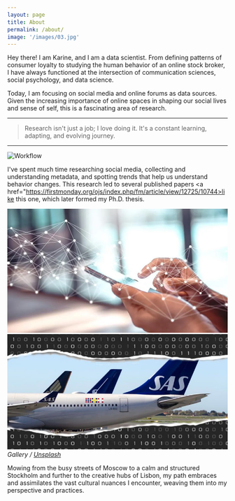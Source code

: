 ```yaml
---
layout: page
title: About
permalink: /about/
image: '/images/03.jpg'
---
```


Hey there! I am Karine, and I am a data scientist. From defining patterns of consumer loyalty to studying the human behavior of an online stock broker, I have always functioned at the intersection of communication sciences, social psychology, and data science. 


Today, I am focusing on social media and online forums as data sources. Given the increasing importance of online spaces in shaping our social lives and sense of self, this is a fascinating area of research.

***
> Research isn't just a job; I love doing it. It's a constant learning, adapting, and evolving journey.
***

![Workflow]({{site.baseurl}}/images/09-1.jpeg)


I've spent much time researching social media, collecting and understanding metadata, and spotting trends that help us understand behavior changes. This research led to several published papers <a href="https://firstmonday.org/ojs/index.php/fm/article/view/12725/10744>like this one</a>, which later formed my Ph.D. thesis. 

<div class="gallery-box">
  <div class="gallery">
    <img src="/images/09-2.jpg">
    <img src="/images/09-3.jpg">
  </div>
  <em>Gallery / <a href="https://unsplash.com/" target="_blank">Unsplash</a></em>
</div>

Mowing from the busy streets of Moscow to a calm and structured Stockholm and further to the creative hubs of Lisbon, my path embraces and assimilates the vast cultural nuances I encounter, weaving them into my perspective and practices.  




